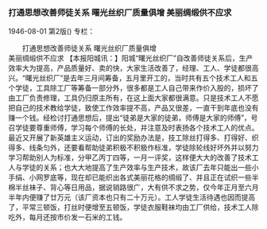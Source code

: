 ### 打通思想改善师徒关系  曙光丝织厂质量俱增  美丽绸缎供不应求

1946-08-01
第2版()
专栏：

　　打通思想改善师徒关系
    曙光丝织厂质量俱增       
    美丽绸缎供不应求
    【本报阳城讯：】阳城“曙光丝织厂”自改善师徒关系后，生产效率大为提高，产品质量好、卖的快，大家生活改善了，经理、工人、学徒都很高兴。“曙光丝织厂”是去年三月间筹备，五月里开工的，当时共有五个技术工人和五个学徒，工具除工厂等筹备一部分外，很多都是工人自己带来作价入股的，损坏了由工厂负责修理，工具仍归原主所有，在这上面大家都很满意。只是技术工人不愿把自己的技术教给学徒，致使工作效率提不高，产品又很差，一直干到年底也没有赚一个钱。经检讨打通思想后，提出“徒弟是大家的徒弟，师傅是大家的师傅”，号召学徒要尊重师傅，学习每个师傅的长处，并注意及时表扬各个技术工人的优点。最近又开展了新英雄主义运动，订出的奖励办法是，技工除丝打得多、打得好、织得多、线条匀外，还要看帮助徒弟积极不积极作标准，学徒除轮线好坏外并以努力学习帮助别人为标准，分甲乙丙丁四等，一月一评奖，这样便大大的改善了技术工人与学徒的关系；也大大地提高了生产效率与生产技术，故该厂去年只能出一些小手绢、小网罗底等，现在却已能织出各式美丽花格的绸缎了、并且正在试织一些半棉半丝袜子、背心等日用品，据说销路很广，大有供不求之势，仅今年正月至六月半年内便赚了廿万元（该厂资本也只有二十万元）。工人学徒生活待遇也因而提高了，平常三顿饭，打丝时便增至五顿饭，学徒衣服鞋袜均由工厂供给，技术工人除吃外，每月还按市价发一石米的工钱。
